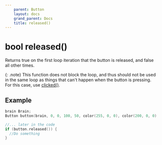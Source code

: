 ```yaml
---
    parent: Button
    layout: docs
    grand_parent: Docs
    title: released()
---
```


# bool released()

Returns true on the first loop iteration that the button is released, and false all other times.

{: .note}
This function does not block the loop, and thus should not be used in the same loop as things that can't happen when the button is pressing. For this case, use [clicked()](clicked.md).

## Example

```cpp
brain Brain;
Button button(brain, 0, 0, 100, 50, color(255, 0, 0), color(200, 0, 0), "Click me!", 30, 20);

//... later in the code
if (button.released()) {
  //Do something
}
```
